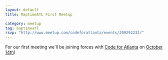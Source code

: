 ```yaml
---
layout: default
title: MaptimeATL First Meetup

category: meetup
tag: maptimeatl
rsvp: "http://www.meetup.com/codeforatlanta/events/209292232/"
---
```


For our first meeting we'll be joining forces with [Code for Atlanta](http://www.meetup.com/codeforatlanta/) on [October 14th](http://www.meetup.com/codeforatlanta/events/209292232/)!